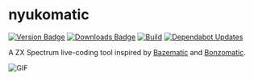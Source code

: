 # nyukomatic

[![Version Badge](https://img.shields.io/github/v/release/alexanderk23/nyukomatic)](https://github.com/alexanderk23/nyukomatic/releases/latest)
[![Downloads Badge](https://img.shields.io/github/downloads/alexanderk23/nyukomatic/total)](https://github.com/alexanderk23/nyukomatic/releases/latest)
[![Build](https://github.com/alexanderk23/nyukomatic/actions/workflows/cmake.yml/badge.svg?event=push)](https://github.com/alexanderk23/nyukomatic/actions/workflows/cmake.yml)
[![Dependabot Updates](https://github.com/alexanderk23/nyukomatic/actions/workflows/dependabot/dependabot-updates/badge.svg)](https://github.com/alexanderk23/nyukomatic/actions/workflows/dependabot/dependabot-updates)

A ZX Spectrum live-coding tool inspired by [Bazematic](https://github.com/gasman/bazematic)
and [Bonzomatic](https://github.com/Gargaj/Bonzomatic).

![GIF](https://github.com/user-attachments/assets/ef0b0261-f07c-46f0-95f7-eb569904a9da)
